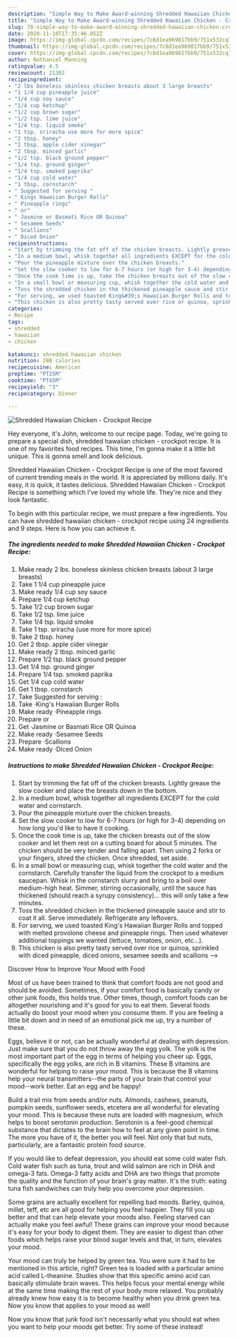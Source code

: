 ```yaml
---
description: "Simple Way to Make Award-winning Shredded Hawaiian Chicken - Crockpot Recipe"
title: "Simple Way to Make Award-winning Shredded Hawaiian Chicken - Crockpot Recipe"
slug: 78-simple-way-to-make-award-winning-shredded-hawaiian-chicken-crockpot-recipe
date: 2020-11-10T17:35:46.052Z
image: https://img-global.cpcdn.com/recipes/7c6d1ea969817bb9/751x532cq70/shredded-hawaiian-chicken-crockpot-recipe-recipe-main-photo.jpg
thumbnail: https://img-global.cpcdn.com/recipes/7c6d1ea969817bb9/751x532cq70/shredded-hawaiian-chicken-crockpot-recipe-recipe-main-photo.jpg
cover: https://img-global.cpcdn.com/recipes/7c6d1ea969817bb9/751x532cq70/shredded-hawaiian-chicken-crockpot-recipe-recipe-main-photo.jpg
author: Nathaniel Manning
ratingvalue: 4.5
reviewcount: 21302
recipeingredient:
- "2 lbs boneless skinless chicken breasts about 3 large breasts"
- "1 1/4 cup pineapple juice"
- "1/4 cup soy sauce"
- "1/4 cup ketchup"
- "1/2 cup brown sugar"
- "1/2 tsp. lime juice"
- "1/4 tsp. liquid smoke"
- "1 tsp. sriracha use more for more spice"
- "2 tbsp. honey"
- "2 tbsp. apple cider vinegar"
- "2 tbsp. minced garlic"
- "1/2 tsp. black ground pepper"
- "1/4 tsp. ground ginger"
- "1/4 tsp. smoked paprika"
- "1/4 cup cold water"
- "1 tbsp. cornstarch"
- " Suggested for serving "
- " Kings Hawaiian Burger Rolls"
- " Pineapple rings"
- " or"
- " Jasmine or Basmati Rice OR Quinoa"
- " Sesamee Seeds"
- " Scallions"
- " Diced Onion"
recipeinstructions:
- "Start by trimming the fat off of the chicken breasts. Lightly grease the slow cooker and place the breasts down in the bottom."
- "In a medium bowl, whisk together all ingredients EXCEPT for the cold water and cornstarch."
- "Pour the pineapple mixture over the chicken breasts."
- "Set the slow cooker to low for 6-7 hours (or high for 3-4) depending on how long you&#39;d like to have it cooking."
- "Once the cook time is up, take the chicken breasts out of the slow cooker and let them rest on a cutting board for about 5 minutes. The chicken should be very tender and falling apart. Then using 2 forks or your fingers, shred the chicken. Once shredded, set aside."
- "In a small bowl or measuring cup, whisk together the cold water and the cornstarch. Carefully transfer the liquid from the crockpot to a medium saucepan. Whisk in the cornstarch slurry and bring to a boil over medium-high heat. Simmer, stirring occasionally, until the sauce has thickened (should reach a syrupy consistency)... this will only take a few minutes."
- "Toss the shredded chicken in the thickened pineapple sauce and stir to coat it all. Serve immediately. Refrigerate any leftovers."
- "For serving, we used toasted King&#39;s Hawaiian Burger Rolls and topped with melted provolone cheese and pineapple rings. Then used whatever additional toppings we wanted (lettuce, tomatoes, onion, etc...)."
- "This chicken is also pretty tasty served over rice or quinoa, sprinkled with diced pineapple, diced onions, sesamee seeds and scallions --&gt;"
categories:
- Recipe
tags:
- shredded
- hawaiian
- chicken

katakunci: shredded hawaiian chicken 
nutrition: 288 calories
recipecuisine: American
preptime: "PT25M"
cooktime: "PT45M"
recipeyield: "3"
recipecategory: Dinner

---
```



![Shredded Hawaiian Chicken - Crockpot Recipe](https://img-global.cpcdn.com/recipes/7c6d1ea969817bb9/751x532cq70/shredded-hawaiian-chicken-crockpot-recipe-recipe-main-photo.jpg)

Hey everyone, it's John, welcome to our recipe page. Today, we're going to prepare a special dish, shredded hawaiian chicken - crockpot recipe. It is one of my favorites food recipes. This time, I'm gonna make it a little bit unique. This is gonna smell and look delicious.

Shredded Hawaiian Chicken - Crockpot Recipe is one of the most favored of current trending meals in the world. It is appreciated by millions daily. It's easy, it is quick, it tastes delicious. Shredded Hawaiian Chicken - Crockpot Recipe is something which I've loved my whole life. They're nice and they look fantastic.




To begin with this particular recipe, we must prepare a few ingredients. You can have shredded hawaiian chicken - crockpot recipe using 24 ingredients and 9 steps. Here is how you can achieve it.

<!--inarticleads1-->

##### The ingredients needed to make Shredded Hawaiian Chicken - Crockpot Recipe:

1. Make ready 2 lbs. boneless skinless chicken breasts (about 3 large breasts)
1. Take 1 1/4 cup pineapple juice
1. Make ready 1/4 cup soy sauce
1. Prepare 1/4 cup ketchup
1. Take 1/2 cup brown sugar
1. Take 1/2 tsp. lime juice
1. Take 1/4 tsp. liquid smoke
1. Take 1 tsp. sriracha (use more for more spice)
1. Take 2 tbsp. honey
1. Get 2 tbsp. apple cider vinegar
1. Make ready 2 tbsp. minced garlic
1. Prepare 1/2 tsp. black ground pepper
1. Get 1/4 tsp. ground ginger
1. Prepare 1/4 tsp. smoked paprika
1. Get 1/4 cup cold water
1. Get 1 tbsp. cornstarch
1. Take  Suggested for serving :
1. Take  ·King&#39;s Hawaiian Burger Rolls
1. Make ready  ·Pineapple rings
1. Prepare  or
1. Get  ·Jasmine or Basmati Rice OR Quinoa
1. Make ready  ·Sesamee Seeds
1. Prepare  ·Scallions
1. Make ready  ·Diced Onion




<!--inarticleads2-->

##### Instructions to make Shredded Hawaiian Chicken - Crockpot Recipe:

1. Start by trimming the fat off of the chicken breasts. Lightly grease the slow cooker and place the breasts down in the bottom.
1. In a medium bowl, whisk together all ingredients EXCEPT for the cold water and cornstarch.
1. Pour the pineapple mixture over the chicken breasts.
1. Set the slow cooker to low for 6-7 hours (or high for 3-4) depending on how long you&#39;d like to have it cooking.
1. Once the cook time is up, take the chicken breasts out of the slow cooker and let them rest on a cutting board for about 5 minutes. The chicken should be very tender and falling apart. Then using 2 forks or your fingers, shred the chicken. Once shredded, set aside.
1. In a small bowl or measuring cup, whisk together the cold water and the cornstarch. Carefully transfer the liquid from the crockpot to a medium saucepan. Whisk in the cornstarch slurry and bring to a boil over medium-high heat. Simmer, stirring occasionally, until the sauce has thickened (should reach a syrupy consistency)... this will only take a few minutes.
1. Toss the shredded chicken in the thickened pineapple sauce and stir to coat it all. Serve immediately. Refrigerate any leftovers.
1. For serving, we used toasted King&#39;s Hawaiian Burger Rolls and topped with melted provolone cheese and pineapple rings. Then used whatever additional toppings we wanted (lettuce, tomatoes, onion, etc...).
1. This chicken is also pretty tasty served over rice or quinoa, sprinkled with diced pineapple, diced onions, sesamee seeds and scallions --&gt;




Discover How to Improve Your Mood with Food


Most of us have been trained to think that comfort foods are not good and should be avoided. Sometimes, if your comfort food is basically candy or other junk foods, this holds true. Other times, though, comfort foods can be altogether nourishing and it's good for you to eat them. Several foods actually do boost your mood when you consume them. If you are feeling a little bit down and in need of an emotional pick me up, try a number of these.

Eggs, believe it or not, can be actually wonderful at dealing with depression. Just make sure that you do not throw away the egg yolk. The yolk is the most important part of the egg in terms of helping you cheer up. Eggs, specifically the egg yolks, are rich in B vitamins. These B vitamins are wonderful for helping to raise your mood. This is because the B vitamins help your neural transmitters--the parts of your brain that control your mood--work better. Eat an egg and be happy!

Build a trail mix from seeds and/or nuts. Almonds, cashews, peanuts, pumpkin seeds, sunflower seeds, etcetera are all wonderful for elevating your mood. This is because these nuts are loaded with magnesium, which helps to boost serotonin production. Serotonin is a feel-good chemical substance that dictates to the brain how to feel at any given point in time. The more you have of it, the better you will feel. Not only that but nuts, particularly, are a fantastic protein food source.

If you would like to defeat depression, you should eat some cold water fish. Cold water fish such as tuna, trout and wild salmon are rich in DHA and omega-3 fats. Omega-3 fatty acids and DHA are two things that promote the quality and the function of your brain's gray matter. It's the truth: eating tuna fish sandwiches can truly help you overcome your depression. 

Some grains are actually excellent for repelling bad moods. Barley, quinoa, millet, teff, etc are all good for helping you feel happier. They fill you up better and that can help elevate your moods also. Feeling starved can actually make you feel awful! These grains can improve your mood because it's easy for your body to digest them. They are easier to digest than other foods which helps raise your blood sugar levels and that, in turn, elevates your mood.

Your mood can truly be helped by green tea. You were sure it had to be mentioned in this article, right? Green tea is loaded with a particular amino acid called L-theanine. Studies show that this specific amino acid can basically stimulate brain waves. This helps focus your mental energy while at the same time making the rest of your body more relaxed. You probably already knew how easy it is to become healthy when you drink green tea. Now you know that applies to your mood as well!

Now you know that junk food isn't necessarily what you should eat when you want to help your moods get better. Try some of these instead!

